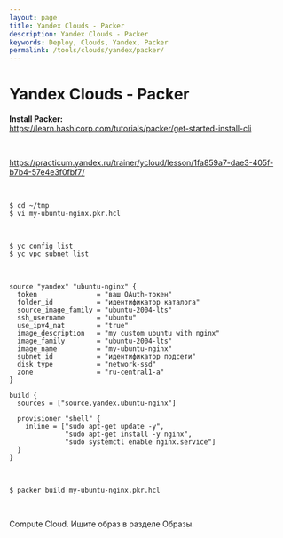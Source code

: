 ```yaml
---
layout: page
title: Yandex Clouds - Packer
description: Yandex Clouds - Packer
keywords: Deploy, Clouds, Yandex, Packer
permalink: /tools/clouds/yandex/packer/
---
```


# Yandex Clouds - Packer

**Install Packer:**  
https://learn.hashicorp.com/tutorials/packer/get-started-install-cli

<br/>

https://practicum.yandex.ru/trainer/ycloud/lesson/1fa859a7-dae3-405f-b7b4-57e4e3f0fbf7/

<br/>

```
$ cd ~/tmp
$ vi my-ubuntu-nginx.pkr.hcl
```

<br/>

```
$ yc config list
$ yc vpc subnet list
```

<br/>

```
source "yandex" "ubuntu-nginx" {
  token               = "ваш OAuth-токен"
  folder_id           = "идентификатор каталога"
  source_image_family = "ubuntu-2004-lts"
  ssh_username        = "ubuntu"
  use_ipv4_nat        = "true"
  image_description   = "my custom ubuntu with nginx"
  image_family        = "ubuntu-2004-lts"
  image_name          = "my-ubuntu-nginx"
  subnet_id           = "идентификатор подсети"
  disk_type           = "network-ssd"
  zone                = "ru-central1-a"
}

build {
  sources = ["source.yandex.ubuntu-nginx"]

  provisioner "shell" {
    inline = ["sudo apt-get update -y",
              "sudo apt-get install -y nginx",
              "sudo systemctl enable nginx.service"]
  }
}
```

<br/>

```
$ packer build my-ubuntu-nginx.pkr.hcl
```

<br/>

Compute Cloud. Ищите образ в разделе Образы.
